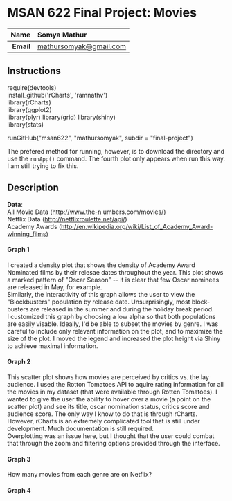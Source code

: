 MSAN 622 Final Project: Movies
==============================

| **Name**  | Somya Mathur |
|----------:|:------------|
| **Email** | mathursomyak@gmail.com |

## Instructions ##  
require(devtools)  
install_github('rCharts', 'ramnathv')  
library(rCharts)  
library(ggplot2)   
library(plyr)
library(grid)
library(shiny)  
library(stats)


runGitHub("msan622", "mathursomyak", subdir = "final-project")  

The prefered method for running, however, is to download the directory 
and use the ```runApp()``` command. The fourth plot only appears when run this way.
I am still trying to fix this.

## Description ##

**Data**:  
All Movie Data (http://www.the-n
umbers.com/movies/)  
Netflix Data   (http://netflixroulette.net/api/)  
Academy Awards (http://en.wikipedia.org/wiki/List_of_Academy_Award-winning_films) 

#### Graph 1 ####  
I created a density plot that shows the density of Academy Award Nominated films
by their relesae dates throughout the year. This plot shows a marked pattern of 
"Oscar Season" -- it is clear that few Oscar nominees are released in May, for example.  
Similarly, the interactivity of this graph allows the user to view the "Blockbusters"
population by release date. Unsurprisingly, most block-busters are released in the summer 
and during the holiday break period.  
I customized this graph by choosing a low alpha so that both populations are easily visable. Ideally, I'd be able to subset the movies by genre. I was careful to include
only relevant information on the plot, and to maximize the size of the plot. I moved the 
legend and increased the plot height via Shiny to achieve maximal information.

#### Graph 2 ####  
This scatter plot shows how movies are perceived by critics vs. the lay audience. I used
the Rotton Tomatoes API to aquire rating information for all the movies in my dataset 
(that were available through Rotten Tomatoes). I wanted to give the user the ability to hover over a movie (a point on the scatter plot) and see its title, oscar nomination status, critics score and audience score. The only way I know to do that is through rCharts. However, rCharts is an extremely complicated tool that is still under development. Much documentation is still required.  
Overplotting was an issue here, but I thought that the user could combat that through the
zoom and filtering options provided through the interface.

#### Graph 3 ####
How many movies from each genre are on Netflix?

#### Graph 4 ####
